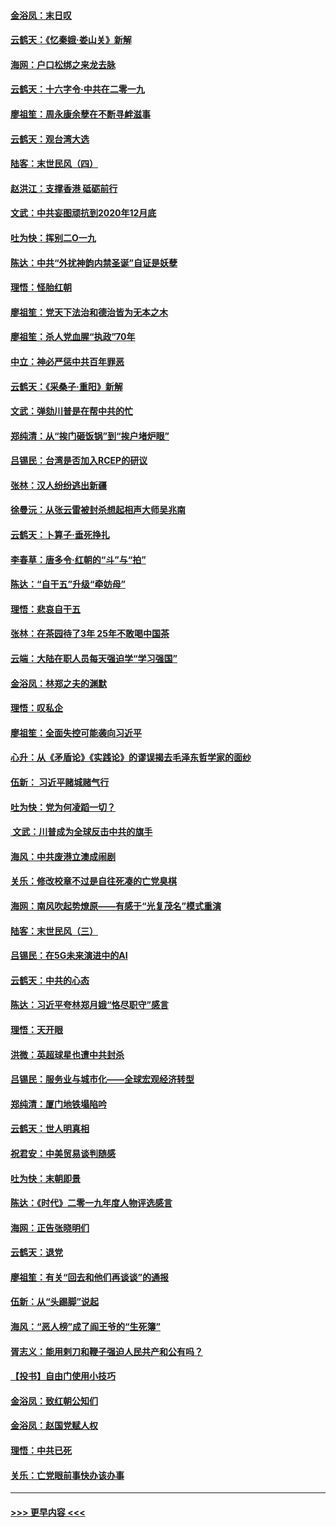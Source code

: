 #### [金浴凤：末日叹](../pages/nsc993/n11752359.md?t=12300233) 
#### [云鹤天：《忆秦娥‧娄山关》新解](../pages/nsc993/n11752348.md?t=12300233) 
#### [海网：户口松绑之来龙去脉](../pages/nsc993/n11752328.md?t=12300233) 
#### [云鹤天：十六字令‧中共在二零一九](../pages/nsc993/n11752305.md?t=12300233) 
#### [廖祖笙：周永康余孽在不断寻衅滋事](../pages/nsc993/n11751013.md?t=12300233) 
#### [云鹤天：观台湾大选](../pages/nsc993/n11751007.md?t=12300233) 
#### [陆客：末世民风（四）](../pages/nsc993/n11749203.md?t=12300233) 
#### [赵洪江：支撑香港 砥砺前行](../pages/nsc993/n11748482.md?t=12300233) 
#### [文武：中共妄图顽抗到2020年12月底](../pages/nsc993/n11748446.md?t=12300233) 
#### [吐为快：挥别二O一九](../pages/nsc993/n11748411.md?t=12300233) 
#### [陈达：中共“外扰神韵内禁圣诞”自证是妖孽](../pages/nsc993/n11748226.md?t=12300233) 
#### [理悟：怪胎红朝](../pages/nsc993/n11748206.md?t=12300233) 
#### [廖祖笙：党天下法治和德治皆为无本之木](../pages/nsc993/n11748135.md?t=12300233) 
#### [廖祖笙：杀人党血腥“执政”70年](../pages/nsc993/n11745144.md?t=12300233) 
#### [中立：神必严惩中共百年罪恶](../pages/nsc993/n11744970.md?t=12300233) 
#### [云鹤天：《采桑子‧重阳》新解](../pages/nsc993/n11744948.md?t=12300233) 
#### [文武：弹劾川普是在帮中共的忙](../pages/nsc993/n11744758.md?t=12300233) 
#### [郑纯清：从“挨门砸饭锅”到“挨户堵炉眼”](../pages/nsc993/n11744745.md?t=12300233) 
#### [吕锡民：台湾是否加入RCEP的研议](../pages/nsc993/n11744701.md?t=12300233) 
#### [张林：汉人纷纷逃出新疆](../pages/nsc993/n11743530.md?t=12300233) 
#### [徐曼沅：从张云雷被封杀想起相声大师吴兆南](../pages/nsc993/n11741816.md?t=12300233) 
#### [云鹤天：卜算子‧垂死挣扎](../pages/nsc993/n11739956.md?t=12300233) 
#### [李春草：唐多令‧红朝的“斗”与“拍”](../pages/nsc993/n11739830.md?t=12300233) 
#### [陈达：“自干五”升级“牵妨母”](../pages/nsc993/n11739724.md?t=12300233) 
#### [理悟：悲哀自干五](../pages/nsc993/n11739547.md?t=12300233) 
#### [张林：在茶园待了3年 25年不敢喝中国茶](../pages/nsc993/n11739240.md?t=12300233) 
#### [云端：大陆在职人员每天强迫学“学习强国”](../pages/nsc993/n11738735.md?t=12300233) 
#### [金浴凤：林郑之夫的渊默](../pages/nsc993/n11737735.md?t=12300233) 
#### [理悟：叹私企](../pages/nsc993/n11737715.md?t=12300233) 
#### [廖祖笙：全面失控可能袭向习近平](../pages/nsc993/n11737704.md?t=12300233) 
#### [心升：从《矛盾论》《实践论》的谬误揭去毛泽东哲学家的面纱](../pages/nsc993/n11736962.md?t=12300233) 
#### [伍新： 习近平赌城赌气行](../pages/nsc993/n11736929.md?t=12300233) 
#### [吐为快：党为何凌蹈一切？](../pages/nsc993/n11736915.md?t=12300233) 
#### [ 文武：川普成为全球反击中共的旗手](../pages/nsc993/n11736882.md?t=12300233) 
#### [海风：中共废港立澳成闹剧](../pages/nsc993/n11735857.md?t=12300233) 
#### [关乐：修改校章不过是自往死凑的亡党臭棋](../pages/nsc993/n11735097.md?t=12300233) 
#### [海网：南风吹起势燎原——有感于“光复茂名”模式重演](../pages/nsc993/n11732308.md?t=12300233) 
#### [陆客：末世民风（三）](../pages/nsc993/n11732211.md?t=12300233) 
#### [吕锡民：在5G未来演进中的AI](../pages/nsc993/n11730010.md?t=12300233) 
#### [云鹤天：中共的心态](../pages/nsc993/n11729906.md?t=12300233) 
#### [陈达：习近平夸林郑月娥“恪尽职守”感言](../pages/nsc993/n11729881.md?t=12300233) 
#### [理悟：天开眼](../pages/nsc993/n11729699.md?t=12300233) 
#### [洪微：英超球星也遭中共封杀](../pages/nsc993/n11727243.md?t=12300233) 
#### [吕锡民：服务业与城市化——全球宏观经济转型](../pages/nsc993/n11725845.md?t=12300233) 
#### [郑纯清：厦门地铁塌陷吟](../pages/nsc993/n11725813.md?t=12300233) 
#### [云鹤天：世人明真相](../pages/nsc993/n11725621.md?t=12300233) 
#### [祝君安：中美贸易谈判随感](../pages/nsc993/n11725609.md?t=12300233) 
#### [吐为快：末朝即景](../pages/nsc993/n11723365.md?t=12300233) 
#### [陈达：《时代》二零一九年度人物评选感言](../pages/nsc993/n11723337.md?t=12300233) 
#### [海网：正告张晓明们](../pages/nsc993/n11723228.md?t=12300233) 
#### [云鹤天：退党](../pages/nsc993/n11723056.md?t=12300233) 
#### [廖祖笙：有关“回去和他们再谈谈”的通报](../pages/nsc993/n11722442.md?t=12300233) 
#### [伍新：从“头踢脚”说起](../pages/nsc993/n11722429.md?t=12300233) 
#### [海风：“恶人榜”成了阎王爷的“生死簿”](../pages/nsc993/n11722272.md?t=12300233) 
#### [胥志义：能用剌刀和鞭子强迫人民共产和公有吗？](../pages/nsc993/n11720569.md?t=12300233) 
#### [【投书】自由门使用小技巧](../pages/nsc993/n11720180.md?t=12300233) 
#### [金浴凤：致红朝公知们](../pages/nsc993/n11720563.md?t=12300233) 
#### [金浴凤：赵国党赋人权](../pages/nsc993/n11720533.md?t=12300233) 
#### [理悟：中共已死](../pages/nsc993/n11720233.md?t=12300233) 
#### [关乐：亡党眼前事快办该办事](../pages/nsc993/n11719160.md?t=12300233) 

----
#### [ >>> 更早内容 <<< ](../indexes/nsc993-earlier.md)
